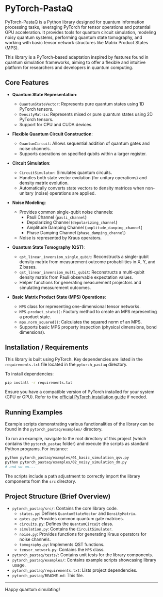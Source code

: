 # PyTorch-PastaQ

PyTorch-PastaQ is a Python library designed for quantum information processing tasks, leveraging PyTorch for tensor operations and potential GPU acceleration. It provides tools for quantum circuit simulation, modeling noisy quantum systems, performing quantum state tomography, and working with basic tensor network structures like Matrix Product States (MPS).

This library is a PyTorch-based adaptation inspired by features found in quantum simulation frameworks, aiming to offer a flexible and intuitive platform for researchers and developers in quantum computing.

## Core Features

*   **Quantum State Representation**:
    *   `QuantumStateVector`: Represents pure quantum states using 1D PyTorch tensors.
    *   `DensityMatrix`: Represents mixed or pure quantum states using 2D PyTorch tensors.
    *   Support for CPU and CUDA devices.

*   **Flexible Quantum Circuit Construction**:
    *   `QuantumCircuit`: Allows sequential addition of quantum gates and noise channels.
    *   Supports operations on specified qubits within a larger register.

*   **Circuit Simulation**:
    *   `CircuitSimulator`: Simulates quantum circuits.
    *   Handles both state vector evolution (for unitary operations) and density matrix evolution.
    *   Automatically converts state vectors to density matrices when non-unitary (noise) operations are applied.

*   **Noise Modeling**:
    *   Provides common single-qubit noise channels:
        *   Pauli Channel (`pauli_channel`)
        *   Depolarizing Channel (`depolarizing_channel`)
        *   Amplitude Damping Channel (`amplitude_damping_channel`)
        *   Phase Damping Channel (`phase_damping_channel`)
    *   Noise is represented by Kraus operators.

*   **Quantum State Tomography (QST)**:
    *   `qst_linear_inversion_single_qubit`: Reconstructs a single-qubit density matrix from measurement outcome probabilities in X, Y, and Z bases.
    *   `qst_linear_inversion_multi_qubit`: Reconstructs a multi-qubit density matrix from Pauli observable expectation values.
    *   Helper functions for generating measurement projectors and simulating measurement outcomes.

*   **Basic Matrix Product State (MPS) Operations**:
    *   `MPS` class for representing one-dimensional tensor networks.
    *   `MPS.product_state()`: Factory method to create an MPS representing a product state.
    *   `mps.norm_squared()`: Calculates the squared norm of an MPS.
    *   Supports basic MPS property inspection (physical dimensions, bond dimensions).

## Installation / Requirements

This library is built using PyTorch. Key dependencies are listed in the `requirements.txt` file located in the `pytorch_pastaq` directory.

To install dependencies:
```bash
pip install -r requirements.txt
```
Ensure you have a compatible version of PyTorch installed for your system (CPU or GPU). Refer to the [official PyTorch installation guide](https://pytorch.org/get-started/locally/) if needed.

## Running Examples

Example scripts demonstrating various functionalities of the library can be found in the `pytorch_pastaq/examples/` directory.

To run an example, navigate to the root directory of this project (which contains the `pytorch_pastaq` folder) and execute the scripts as standard Python programs. For instance:

```bash
python pytorch_pastaq/examples/01_basic_simulation_qsv.py
python pytorch_pastaq/examples/02_noisy_simulation_dm.py
# and so on...
```
The scripts include a path adjustment to correctly import the library components from the `src` directory.

## Project Structure (Brief Overview)

*   `pytorch_pastaq/src/`: Contains the core library code.
    *   `states.py`: Defines `QuantumStateVector` and `DensityMatrix`.
    *   `gates.py`: Provides common quantum gate matrices.
    *   `circuits.py`: Defines the `QuantumCircuit` class.
    *   `simulation.py`: Contains the `CircuitSimulator`.
    *   `noise.py`: Provides functions for generating Kraus operators for noise channels.
    *   `tomography.py`: Implements QST functions.
    *   `tensor_network.py`: Contains the `MPS` class.
*   `pytorch_pastaq/tests/`: Contains unit tests for the library components.
*   `pytorch_pastaq/examples/`: Contains example scripts showcasing library usage.
*   `pytorch_pastaq/requirements.txt`: Lists project dependencies.
*   `pytorch_pastaq/README.md`: This file.

---

Happy quantum simulating!
